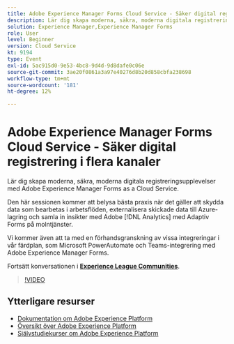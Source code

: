 ```yaml
---
title: Adobe Experience Manager Forms Cloud Service - Säker digital registrering i flera kanaler
description: Lär dig skapa moderna, säkra, moderna digitala registreringsupplevelser med Adobe Experience Manager Forms as a Cloud Service. Den här sessionen kommer att belysa bästa praxis när det gäller att skydda data som bearbetas i arbetsflöden, externalisera skickade data till Azure-lagring och samla in insikter med Adobe [!DNL Analytics] med Adaptiv Forms på molntjänster.
solution: Experience Manager,Experience Manager Forms
role: User
level: Beginner
version: Cloud Service
kt: 9194
type: Event
exl-id: 5ac915d0-9e53-4bc8-9d4d-9d8dafe0c06e
source-git-commit: 3ae20f0861a3a97e40276d8b20d858cbfa238698
workflow-type: tm+mt
source-wordcount: '181'
ht-degree: 12%

---
```


# Adobe Experience Manager Forms Cloud Service - Säker digital registrering i flera kanaler

Lär dig skapa moderna, säkra, moderna digitala registreringsupplevelser med Adobe Experience Manager Forms as a Cloud Service.

Den här sessionen kommer att belysa bästa praxis när det gäller att skydda data som bearbetas i arbetsflöden, externalisera skickade data till Azure-lagring och samla in insikter med Adobe [!DNL Analytics] med Adaptiv Forms på molntjänster.

Vi kommer även att ta med en förhandsgranskning av vissa integreringar i vår färdplan, som Microsoft PowerAutomate och Teams-integrering med Adobe Experience Manager Forms.

Fortsätt konversationen i **[Experience League Communities](https://adobe.ly/3CQjKgg)**.

>[!VIDEO](https://video.tv.adobe.com/v/337887/?quality=12&learn=on&hidetitle=true)

## Ytterligare resurser

- [Dokumentation om Adobe Experience Platform](https://experienceleague.adobe.com/docs/experience-platform.html)
- [Översikt över Adobe Experience Platform](https://experienceleague.adobe.com/docs/experience-platform/landing/home.html)
- [Självstudiekurser om Adobe Experience Platform](https://experienceleague.adobe.com/docs/platform-learn/tutorials/overview.html?lang=sv)

